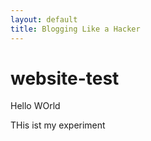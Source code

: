 ```yaml
---
layout: default
title: Blogging Like a Hacker
---
```

# website-test

Hello WOrld


THis ist my experiment
